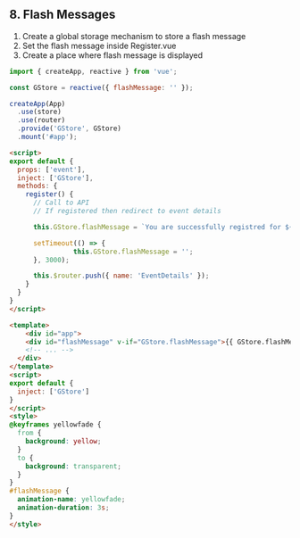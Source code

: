 ## 8. Flash Messages

1. Create a global storage mechanism to store a flash message
2. Set the flash message inside Register.vue
3. Create a place where flash message is displayed

```js /src/main.js
import { createApp, reactive } from 'vue';

const GStore = reactive({ flashMessage: '' });

createApp(App)
  .use(store)
  .use(router)
  .provide('GStore', GStore)
  .mount('#app');
```

```html /src/views/event/Register.vue
<script>
export default {
  props: ['event'],
  inject: ['GStore'],
  methods: {
    register() {
      // Call to API
      // If registered then redirect to event details

      this.GStore.flashMessage = `You are successfully registred for ${this.event.title}`;

      setTimeout(() => {
				this.GStore.flashMessage = '';
      }, 3000);

      this.$router.push({ name: 'EventDetails' });
    }
  }
}
</script>
```

```html /src/App.vue
<template>
	<div id="app">
    <div id="flashMessage" v-if="GStore.flashMessage">{{ GStore.flashMessage }}</div>
    <!-- ... -->
  </div>
</template>
<script>
export default {
  inject: ['GStore']
}
</script>
<style>
@keyframes yellowfade {
  from {
    background: yellow;
  }
  to {
    background: transparent;
  }
}
#flashMessage {
  animation-name: yellowfade;
  animation-duration: 3s;
}
</style>
```